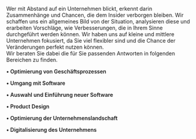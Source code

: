 <!-- @format -->

Wer mit Abstand auf ein Unternehmen blickt, erkennt darin Zusammenhänge und Chancen, die dem Insider verborgen bleiben. Wir schaffen uns ein allgemeines Bild von der Situation, analysieren diese und erarbeiten Vorschläge, wie Verbesserungen, die in Ihrem Sinne durchgeführt werden können. Wir haben uns auf kleine und mittlere Unternehmen fokusiert, da Sie viel flexibler sind und die Chance der Veränderungen perfekt nutzen können.  
Wir beraten Sie dabei die für Sie passenden Antworten in folgenden Bereichen zu finden.

<div >
<p style="font-weight: 600;text-align: left;">&#8226 Optimierung von Geschäftsprozessen <br/></p>
<p style="font-weight: 600;text-align: left;">&#8226 Umgang mit Software <br/></p>
<p style="font-weight: 600;text-align: left;">&#8226 Auswahl und Einführung neuer Software <br/></p>
<p style="font-weight: 600;text-align: left;">&#8226 Product Design <br/></p>
<p style="font-weight: 600;text-align: left;">&#8226 Optimierung der Unternehmenslandschaft <br/></p>
<p style="font-weight: 600;text-align: left;">&#8226 Digitalisierung des Unternehmens<br/></p>
</div>

